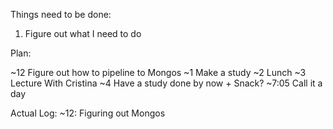 Things need to be done:
  1. Figure out what I need to do



Plan:

~12 Figure out how to pipeline to Mongos
~1 Make a study
~2 Lunch
~3 Lecture With Cristina
~4 Have a study done by now + Snack?
~7:05 Call it a day

Actual Log:
~12: Figuring out Mongos
